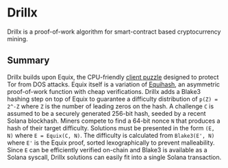 # Drillx

Drillx is a proof-of-work algorithm for smart-contract based cryptocurrency mining.

## Summary

Drillx builds upon Equix, the CPU-friendly [client puzzle](https://gitlab.torproject.org/tpo/core/tor/-/blob/main/src/ext/equix/devlog.md) designed to protect Tor from DOS attacks. Equix itself is a variation of [Equihash](https://core.ac.uk/download/pdf/31227294.pdf), an asymmetric proof-of-work function with cheap verifications. Drillx adds a Blake3 hashing step on top of Equix to guarantee a difficulty distribution of `p(Z) = 2^-Z` where `Z` is the number of leading zeros on the hash. A challenge `C` is assumed to be a securely generated 256-bit hash, seeded by a recent Solana blockhash. Miners compete to find a 64-bit nonce `N` that produces a hash of their target difficulty. Solutions must be presented in the form `(E, N)` where `E = Equix(C, N)`. The difficulty is calculated from `Blake3(E', N)` where `E'` is the Equix proof, sorted lexographically to prevent malleability. Since `E` can be efficiently verified on-chain and Blake3 is available as a Solana syscall, Drillx solutions can easily fit into a single Solana transaction.
